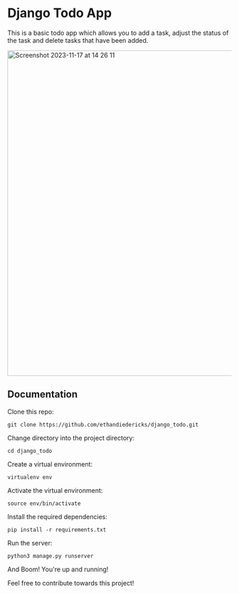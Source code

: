 
# Django Todo App

This is a basic todo app which allows you to add a task, adjust the status of the task and delete tasks that have been added.

<img width="731" alt="Screenshot 2023-11-17 at 14 26 11" src="https://github.com/ethandiedericks/django_todo/assets/51838346/003c9092-3709-4e24-af1d-56a471b0900e">


## Documentation

Clone this repo:
```
git clone https://github.com/ethandiedericks/django_todo.git
```
Change directory into the project directory:
```
cd django_todo
```
Create a virtual environment:
```
virtualenv env
```
Activate the virtual environment:
```
source env/bin/activate
```
Install the required dependencies:
```
pip install -r requirements.txt
```
Run the server:
```
python3 manage.py runserver
```
And Boom! You're up and running!

Feel free to contribute towards this project!
